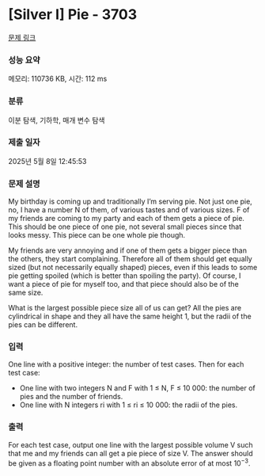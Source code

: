 # [Silver I] Pie - 3703 

[문제 링크](https://www.acmicpc.net/problem/3703) 

### 성능 요약

메모리: 110736 KB, 시간: 112 ms

### 분류

이분 탐색, 기하학, 매개 변수 탐색

### 제출 일자

2025년 5월 8일 12:45:53

### 문제 설명

<p>My birthday is coming up and traditionally I’m serving pie. Not just one pie, no, I have a number N of them, of various tastes and of various sizes. F of my friends are coming to my party and each of them gets a piece of pie. This should be one piece of one pie, not several small pieces since that looks messy. This piece can be one whole pie though.</p>

<p>My friends are very annoying and if one of them gets a bigger piece than the others, they start complaining. Therefore all of them should get equally sized (but not necessarily equally shaped) pieces, even if this leads to some pie getting spoiled (which is better than spoiling the party). Of course, I want a piece of pie for myself too, and that piece should also be of the same size.</p>

<p>What is the largest possible piece size all of us can get? All the pies are cylindrical in shape and they all have the same height 1, but the radii of the pies can be different.</p>

### 입력 

 <p>One line with a positive integer: the number of test cases. Then for each test case:</p>

<ul>
	<li>One line with two integers N and F with 1 ≤ N, F ≤ 10 000: the number of pies and the number of friends.</li>
	<li>One line with N integers ri with 1 ≤ ri ≤ 10 000: the radii of the pies.</li>
</ul>

### 출력 

 <p>For each test case, output one line with the largest possible volume V such that me and my friends can all get a pie piece of size V. The answer should be given as a floating point number with an absolute error of at most 10<sup>−3</sup>.</p>

